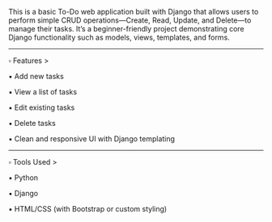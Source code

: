 This is a basic To-Do web application built with Django that allows users to perform simple CRUD operations—Create, Read, Update, and Delete—to manage their tasks. It’s a beginner-friendly project demonstrating core Django functionality such as models, views, templates, and forms.

-----------------------------------------------------------------------------------------------------------------------------------------------------------------------------------------------------------------------------------------------------------------------------------------

▫ Features >

▪ Add new tasks

▪ View a list of tasks

▪ Edit existing tasks

▪ Delete tasks

▪ Clean and responsive UI with Django templating

-----------------------------------------------------------------------------------------------------------------------------------------------------------------------------------------------------------------------------------------------------------------------------------------

▫ Tools Used >

▪ Python

▪ Django

▪ HTML/CSS (with Bootstrap or custom styling)
